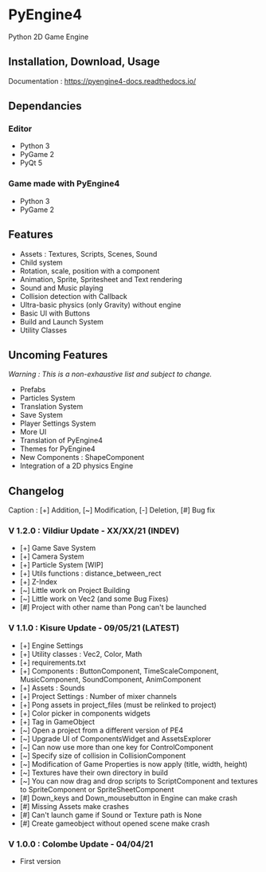 # PyEngine4

Python 2D Game Engine

## Installation, Download, Usage

Documentation : <https://pyengine4-docs.readthedocs.io/>

## Dependancies

### Editor

- Python 3
- PyGame 2
- PyQt 5

### Game made with PyEngine4

- Python 3
- PyGame 2

## Features

- Assets : Textures, Scripts, Scenes, Sound
- Child system
- Rotation, scale, position with a component
- Animation, Sprite, Spritesheet and Text rendering
- Sound and Music playing
- Collision detection with Callback
- Ultra-basic physics (only Gravity) without engine
- Basic UI with Buttons
- Build and Launch System
- Utility Classes

## Uncoming Features

*Warning : This is a non-exhaustive list and subject to change.*

- Prefabs
- Particles System
- Translation System
- Save System
- Player Settings System
- More UI
- Translation of PyEngine4
- Themes for PyEngine4
- New Components : ShapeComponent
- Integration of a 2D physics Engine

## Changelog

Caption : [+] Addition, [~] Modification, [-] Deletion, [#] Bug fix 

### V 1.2.0 : Vildiur Update - XX/XX/21 (INDEV)

- [+] Game Save System
- [+] Camera System
- [+] Particle System [WIP]
- [+] Utils functions : distance_between_rect
- [+] Z-Index
- [~] Little work on Project Building
- [~] Little work on Vec2 (and some Bug Fixes)
- [#] Project with other name than Pong can't be launched

### V 1.1.0 : Kisure Update - 09/05/21 (LATEST)

- [+] Engine Settings
- [+] Utility classes : Vec2, Color, Math
- [+] requirements.txt
- [+] Components : ButtonComponent, TimeScaleComponent, MusicComponent, SoundComponent, AnimComponent
- [+] Assets : Sounds
- [+] Project Settings : Number of mixer channels
- [+] Pong assets in project_files (must be relinked to project)
- [+] Color picker in components widgets
- [+] Tag in GameObject
- [~] Open a project from a different version of PE4
- [~] Upgrade UI of ComponentsWidget and AssetsExplorer
- [~] Can now use more than one key for ControlComponent
- [~] Specify size of collision in CollisionComponent
- [~] Modification of Game Properties is now apply (title, width, height)
- [~] Textures have their own directory in build
- [~] You can now drag and drop scripts to ScriptComponent and textures to SpriteComponent or SpriteSheetComponent
- [#] Down_keys and Down_mousebutton in Engine can make crash
- [#] Missing Assets make crashes
- [#] Can't launch game if Sound or Texture path is None
- [#] Create gameobject without opened scene make crash

### V 1.0.0 : Colombe Update - 04/04/21

- First version
